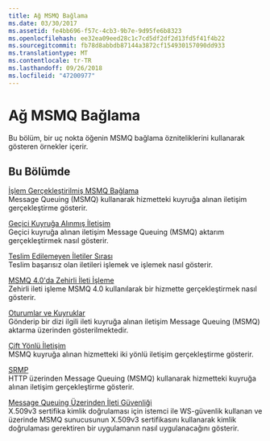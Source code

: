 ```yaml
---
title: Ağ MSMQ Bağlama
ms.date: 03/30/2017
ms.assetid: fe4bb696-f57c-4cb3-9b7e-9d95fe6b8323
ms.openlocfilehash: ee32ea09eed28c1c7cd5df2df2d13fd5f41f4b22
ms.sourcegitcommit: fb78d8abbdb87144a3872cf154930157090dd933
ms.translationtype: MT
ms.contentlocale: tr-TR
ms.lasthandoff: 09/26/2018
ms.locfileid: "47200977"
---
```

# <a name="net-msmq-binding"></a>Ağ MSMQ Bağlama
Bu bölüm, bir uç nokta öğenin MSMQ bağlama özniteliklerini kullanarak gösteren örnekler içerir.  
  
## <a name="in-this-section"></a>Bu Bölümde  
 [İşlem Gerçekleştirilmiş MSMQ Bağlama](../../../../docs/framework/wcf/samples/transacted-msmq-binding.md)  
 Message Queuing (MSMQ) kullanarak hizmetteki kuyruğa alınan iletişim gerçekleştirme gösterir.  
  
 [Geçici Kuyruğa Alınmış İletişim](../../../../docs/framework/wcf/samples/volatile-queued-communication.md)  
 Geçici kuyruğa alınan iletişim Message Queuing (MSMQ) aktarım gerçekleştirmek nasıl gösterir.  
  
 [Teslim Edilemeyen İletiler Sırası](../../../../docs/framework/wcf/samples/dead-letter-queues.md)  
 Teslim başarısız olan iletileri işlemek ve işlemek nasıl gösterir.  
  
 [MSMQ 4.0'da Zehirli İleti İşleme](../../../../docs/framework/wcf/samples/poison-message-handling-in-msmq-4-0.md)  
 Zehirli ileti işleme MSMQ 4.0 kullanılarak bir hizmette gerçekleştirmek nasıl gösterir.  
  
 [Oturumlar ve Kuyruklar](../../../../docs/framework/wcf/samples/sessions-and-queues.md)  
 Gönderip bir dizi ilgili ileti kuyruğa alınan iletişim Message Queuing (MSMQ) aktarma üzerinden gösterilmektedir.  
  
 [Çift Yönlü İletişim](../../../../docs/framework/wcf/samples/two-way-communication.md)  
 MSMQ kuyruğa alınan hizmetteki iki yönlü iletişim gerçekleştirme gösterir.
  
 [SRMP](../../../../docs/framework/wcf/samples/srmp.md)  
 HTTP üzerinden Message Queuing (MSMQ) kullanarak hizmetteki kuyruğa alınan iletişim gerçekleştirme gösterir.  
  
 [Message Queuing Üzerinden İleti Güvenliği](../../../../docs/framework/wcf/samples/message-security-over-message-queuing.md)  
 X.509v3 sertifika kimlik doğrulaması için istemci ile WS-güvenlik kullanan ve üzerinde MSMQ sunucusunun X.509v3 sertifikasını kullanarak kimlik doğrulaması gerektiren bir uygulamanın nasıl uygulanacağını gösterir.

